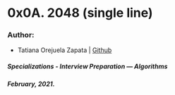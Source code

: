 # 0x0A. 2048 (single line)



### Author:
* Tatiana Orejuela Zapata | [Github](https://github.com/tatsOre)

##### Specializations - Interview Preparation ― Algorithms
##### February, 2021. 